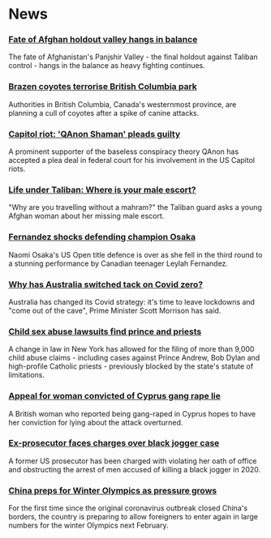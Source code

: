 # News
### [Fate of Afghan holdout valley hangs in balance](https://www.bbc.com/news/world-asia-58443679)
The fate of Afghanistan's Panjshir Valley - the final holdout against Taliban control - hangs in the balance as heavy fighting continues.
### [Brazen coyotes terrorise British Columbia park](https://www.bbc.com/news/world-us-canada-58439862)
Authorities in British Columbia, Canada's westernmost province, are planning a cull of coyotes after a spike of canine attacks.
### [Capitol riot: 'QAnon Shaman' pleads guilty](https://www.bbc.com/news/world-us-canada-58441174)
A prominent supporter of the baseless conspiracy theory QAnon has accepted a plea deal in federal court for his involvement in the US Capitol riots.
### [Life under Taliban: Where is your male escort?](https://www.bbc.com/news/world-asia-58437713)
"Why are you travelling without a mahram?" the Taliban guard asks a young Afghan woman about her missing male escort. 
### [Fernandez shocks defending champion Osaka](https://www.bbc.com/sport/tennis/58442969)
Naomi Osaka's US Open title defence is over as she fell in the third round to a stunning performance by Canadian teenager Leylah Fernandez.
### [Why has Australia switched tack on Covid zero?](https://www.bbc.com/news/world-australia-58406526)
Australia has changed its Covid strategy: it's time to leave lockdowns and "come out of the cave", Prime Minister Scott Morrison has said.
### [Child sex abuse lawsuits find prince and priests](https://www.bbc.com/news/world-us-canada-58322592)
 A change in law in New York has allowed for the filing of more than 9,000 child abuse claims - including cases against Prince Andrew, Bob Dylan and high-profile Catholic priests - previously blocked by the state's statute of limitations. 
### [Appeal for woman convicted of Cyprus gang rape lie](https://www.bbc.com/news/uk-england-derbyshire-58436404)
A British woman who reported being gang-raped in Cyprus hopes to have her conviction for lying about the attack overturned.
### [Ex-prosecutor faces charges over black jogger case](https://www.bbc.com/news/world-us-canada-58439984)
A former US prosecutor has been charged with violating her oath of office and obstructing the arrest of men accused of killing a black jogger in 2020.
### [China preps for Winter Olympics as pressure grows](https://www.bbc.com/news/world-asia-china-58196467)
For the first time since the original coronavirus outbreak closed China's borders, the country is preparing to allow foreigners to enter again in large numbers for the winter Olympics next February.
